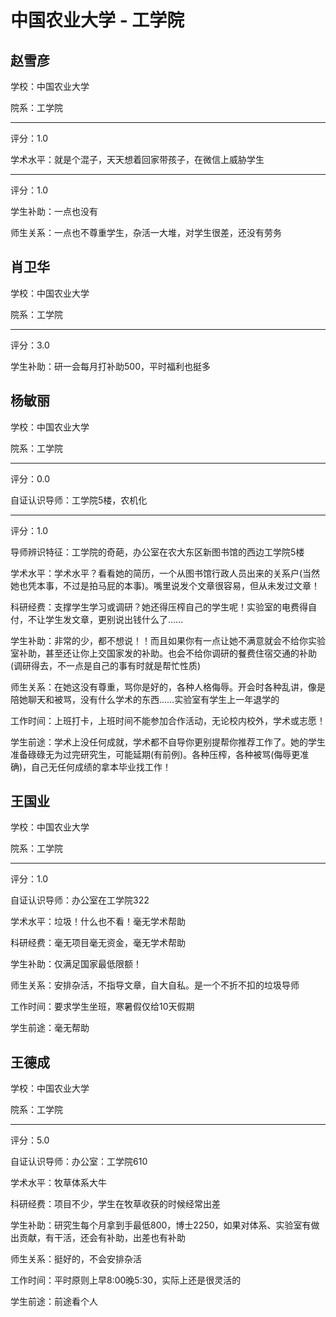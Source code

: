 # 中国农业大学 - 工学院

## 赵雪彦

学校：中国农业大学

院系：工学院

* * *

评分：1.0

学术水平：就是个混子，天天想着回家带孩子，在微信上威胁学生

* * *

评分：1.0

学生补助：一点也没有

师生关系：一点也不尊重学生，杂活一大堆，对学生很差，还没有劳务

## 肖卫华

学校：中国农业大学

院系：工学院

* * *

评分：3.0

学生补助：研一会每月打补助500，平时福利也挺多

## 杨敏丽

学校：中国农业大学

院系：工学院

* * *

评分：0.0

自证认识导师：工学院5楼，农机化

* * *

评分：1.0

导师辨识特征：工学院的奇葩，办公室在农大东区新图书馆的西边工学院5楼

学术水平：学术水平？看看她的简历，一个从图书馆行政人员出来的关系户(当然她也凭本事，不过是拍马屁的本事)。嘴里说发个文章很容易，但从未发过文章！

科研经费：支撑学生学习或调研？她还得压榨自己的学生呢！实验室的电费得自付，不让学生发文章，更别说出钱什么了……

学生补助：非常的少，都不想说！！而且如果你有一点让她不满意就会不给你实验室补助，甚至还让你上交国家发的补助。也会不给你调研的餐费住宿交通的补助(调研得去，不一点是自己的事有时就是帮忙性质)

师生关系：在她这没有尊重，骂你是好的，各种人格侮辱。开会时各种乱讲，像是陪她聊天和被骂，没有什么学术的东西……实验室有学生上一年退学的

工作时间：上班打卡，上班时间不能参加合作活动，无论校内校外，学术或志愿！

学生前途：学术上没任何成就，学术都不自导你更别提帮你推荐工作了。她的学生准备碌碌无为过完研究生，可能延期(有前例)。各种压榨，各种被骂(侮辱更准确)，自己无任何成绩的拿本毕业找工作！

## 王国业

学校：中国农业大学

院系：工学院

* * *

评分：1.0

自证认识导师：办公室在工学院322

学术水平：垃圾！什么也不看！毫无学术帮助

科研经费：毫无项目毫无资金，毫无学术帮助

学生补助：仅满足国家最低限额！

师生关系：安排杂活，不指导文章，自大自私。是一个不折不扣的垃圾导师

工作时间：要求学生坐班，寒暑假仅给10天假期

学生前途：毫无帮助

## 王德成

学校：中国农业大学

院系：工学院

* * *

评分：5.0

自证认识导师：办公室：工学院610

学术水平：牧草体系大牛

科研经费：项目不少，学生在牧草收获的时候经常出差

学生补助：研究生每个月拿到手最低800，博士2250，如果对体系、实验室有做出贡献，有干活，还会有补助，出差也有补助

师生关系：挺好的，不会安排杂活

工作时间：平时原则上早8:00晚5:30，实际上还是很灵活的

学生前途：前途看个人